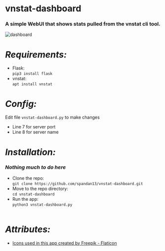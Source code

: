 # vnstat-dashboard
### A simple WebUI that shows stats pulled from the vnstat cli tool.
<img src="https://i.imgur.com/m4N2Ade.png" alt="dashboard"></a>
<br>

# *Requirements:*
* Flask: <br> `pip3 install flask`
* vnstat: <br> `apt install vnstat`

# *Config:*
Edit file `vnstat-dashboard.py` to make changes <br>
* Line 7 for server port
* Line 8 for server name

# *Installation:*
### *Nothing much to do here*
* Clone the repo: <br> `git clone https://github.com/spandan13/vnstat-dashboard.git`
* Move to the repo directory: <br> `cd vnstat-dashboard`
* Run the app: <br> `python3 vnstat-dashboard.py`
<br><br>

# *Attributes:*
* <a href="https://www.flaticon.com/free-icons/up-and-down" title="up and down icons">Icons used in this app created by Freepik - Flaticon</a>
